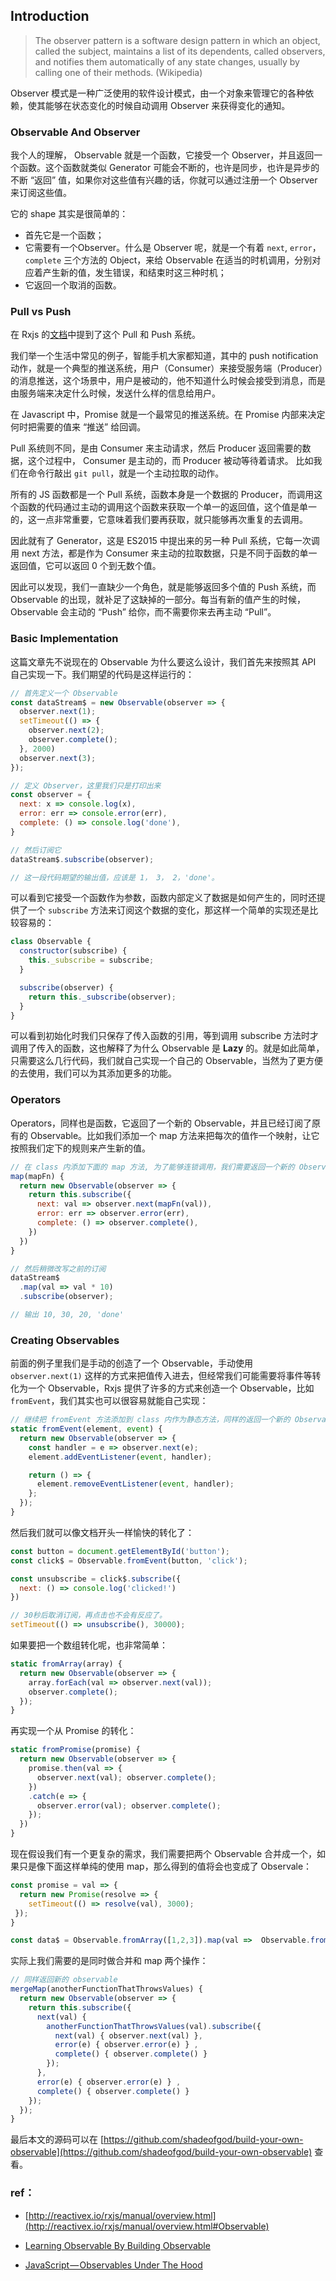 ## Introduction

> The observer pattern is a software design pattern in which an object, called the subject, maintains a list of its dependents, called observers, and notifies them automatically of any state changes, usually by calling one of their methods. (Wikipedia)

Observer 模式是一种广泛使用的软件设计模式，由一个对象来管理它的各种依赖，使其能够在状态变化的时候自动调用 Observer 来获得变化的通知。

### Observable And Observer

我个人的理解， Observable 就是一个函数，它接受一个 Observer，并且返回一个函数。这个函数就类似 Generator 可能会不断的，也许是同步，也许是异步的不断 “返回” 值，如果你对这些值有兴趣的话，你就可以通过注册一个 Observer 来订阅这些值。

它的 shape 其实是很简单的：

- 首先它是一个函数；
- 它需要有一个Observer。什么是 Observer 呢，就是一个有着 `next`, `error`，`complete` 三个方法的 Object，来给 Observable 在适当的时机调用，分别对应着产生新的值，发生错误，和结束时这三种时机；
- 它返回一个取消的函数。

### Pull vs Push

在 Rxjs 的[文档](http://reactivex.io/rxjs/manual/overview.html)中提到了这个 Pull 和 Push 系统。

我们举一个生活中常见的例子，智能手机大家都知道，其中的 push notification 动作，就是一个典型的推送系统，用户（Consumer）来接受服务端（Producer）的消息推送，这个场景中，用户是被动的，他不知道什么时候会接受到消息，而是由服务端来决定什么时候，发送什么样的信息给用户。

在 Javascript 中，Promise 就是一个最常见的推送系统。在 Promise 内部来决定何时把需要的值来 “推送” 给回调。

Pull 系统则不同，是由 Consumer 来主动请求，然后 Producer 返回需要的数据，这个过程中， Consumer 是主动的，而 Producer 被动等待着请求。 比如我们在命令行敲出 `git pull`，就是一个主动拉取的动作。

所有的 JS 函数都是一个 Pull 系统，函数本身是一个数据的 Producer，而调用这个函数的代码通过主动的调用这个函数来获取一个单一的返回值，这个值是单一的，这一点非常重要，它意味着我们要再获取，就只能够再次重复的去调用。

因此就有了 Generator，这是 ES2015 中提出来的另一种 Pull 系统，它每一次调用 next 方法，都是作为 Consumer 来主动的拉取数据，只是不同于函数的单一返回值，它可以返回 0 个到无数个值。

因此可以发现，我们一直缺少一个角色，就是能够返回多个值的 Push 系统，而 Observable 的出现，就补足了这缺掉的一部分。每当有新的值产生的时候，Observable 会主动的 “Push” 给你，而不需要你来去再主动 “Pull”。

### Basic Implementation

这篇文章先不说现在的 Observable 为什么要这么设计，我们首先来按照其 API 自己实现一下。我们期望的代码是这样运行的：

```js
// 首先定义一个 Observable
const dataStream$ = new Observable(observer => {
  observer.next(1);
  setTimeout(() => {
    observer.next(2);
    observer.complete();
  }, 2000)
  observer.next(3);
});

// 定义 Observer，这里我们只是打印出来
const observer = {
  next: x => console.log(x),
  error: err => console.error(err),
  complete: () => console.log('done'),
}

// 然后订阅它
dataStream$.subscribe(observer);

// 这一段代码期望的输出值，应该是 1， 3， 2，'done'。
```

可以看到它接受一个函数作为参数，函数内部定义了数据是如何产生的，同时还提供了一个 `subscribe` 方法来订阅这个数据的变化，那这样一个简单的实现还是比较容易的：

```js
class Observable {
  constructor(subscribe) {
    this._subscribe = subscribe;
  }

  subscribe(observer) {
    return this._subscribe(observer);
  }
}
```

可以看到初始化时我们只保存了传入函数的引用，等到调用 subscribe 方法时才调用了传入的函数，这也解释了为什么 Observable 是 **Lazy** 的。就是如此简单，只需要这么几行代码，我们就自己实现一个自己的 Observable，当然为了更方便的去使用，我们可以为其添加更多的功能。

### Operators

Operators，同样也是函数，它返回了一个新的 Observable，并且已经订阅了原有的 Observable。比如我们添加一个 map 方法来把每次的值作一个映射，让它按照我们定下的规则来产生新的值。

```js
// 在 class 内添加下面的 map 方法, 为了能够连锁调用，我们需要返回一个新的 Observable。
map(mapFn) {
  return new Observable(observer => {
    return this.subscribe({
      next: val => observer.next(mapFn(val)),
      error: err => observer.error(err),
      complete: () => observer.complete(),
    })
  })
}

// 然后稍微改写之前的订阅
dataStream$
  .map(val => val * 10)
  .subscribe(observer);

// 输出 10, 30, 20, 'done'
```

### Creating Observables

前面的例子里我们是手动的创造了一个 Observable，手动使用 `observer.next(1)` 这样的方式来把值传入进去，但经常我们可能需要将事件等转化为一个 Observable，Rxjs 提供了许多的方式来创造一个 Observable，比如 `fromEvent`，我们其实也可以很容易就能自己实现：

```js
// 继续把 fromEvent 方法添加到 class 内作为静态方法，同样的返回一个新的 Observable
static fromEvent(element, event) {
  return new Observable(observer => {
    const handler = e => observer.next(e);
    element.addEventListener(event, handler);

    return () => {
      element.removeEventListener(event, handler);
    };
  });
}
```

然后我们就可以像文档开头一样愉快的转化了：

```js
const button = document.getElementById('button');
const click$ = Observable.fromEvent(button, 'click');

const unsubscribe = click$.subscribe({
  next: () => console.log('clicked!')
})

// 30秒后取消订阅，再点击也不会有反应了。
setTimeout(() => unsubscribe(), 30000);
```

如果要把一个数组转化呢，也非常简单：

```js
static fromArray(array) {
  return new Observable(observer => {
    array.forEach(val => observer.next(val));
    observer.complete();
  });
}
```

再实现一个从 Promise 的转化：

```js
static fromPromise(promise) {
  return new Observable(observer => {
    promise.then(val => {
      observer.next(val); observer.complete();
    })
    .catch(e => {
      observer.error(val); observer.complete();
    });
  })
}
```

现在假设我们有一个更复杂的需求，我们需要把两个 Observable 合并成一个，如果只是像下面这样单纯的使用 map，那么得到的值将会也变成了 Observale：

```js
const promise = val => {
  return new Promise(resolve => {
    setTimeout(() => resolve(val), 3000);
 });
}

const data$ = Observable.fromArray([1,2,3]).map(val =>  Observable.fromPromise(promise(val)));
```

实际上我们需要的是同时做合并和 map 两个操作：

```js
// 同样返回新的 observable
mergeMap(anotherFunctionThatThrowsValues) {
  return new Observable(observer => {
    return this.subscribe({
      next(val) {
        anotherFunctionThatThrowsValues(val).subscribe({
          next(val) { observer.next(val) },
          error(e) { observer.error(e) } ,
          complete() { observer.complete() }
        });
      },
      error(e) { observer.error(e) } ,
      complete() { observer.complete() }
    });
  });
}
```

最后本文的源码可以在 [https://github.com/shadeofgod/build-your-own-observable](https://github.com/shadeofgod/build-your-own-observable) 查看。

### ref：

- [http://reactivex.io/rxjs/manual/overview.html](http://reactivex.io/rxjs/manual/overview.html#Observable)

- [Learning Observable By Building Observable](https://medium.com/@benlesh/learning-observable-by-building-observable-d5da57405d87)

- [JavaScript — Observables Under The Hood](https://netbasal.com/javascript-observables-under-the-hood-2423f760584)
